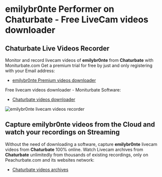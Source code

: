 # emilybr0nte Performer on Chaturbate - Free LiveCam videos downloader

## Chaturbate Live Videos Recorder

Monitor and record livecam videos of **emilybr0nte** from **Chaturbate** with Moniturbate.com
Get a premium trial for free by just and only registering with your Email address:
* [emilybr0nte Premium videos downloader](https://moniturbate.com/request-demo-licence-key.html)

Free livecam videos downloader - Moniturbate Software:
* [Chaturbate videos downloader](https://moniturbate.com/moniturbate-download-software.html)

![emilybr0nte livecam videos recorder](https://peachurnet.com/templates/moniturbate-software.png)


## Capture emilybr0nte videos from the Cloud and watch your recordings on Streaming

Without the need of downloading a software, capture **emilybr0nte** livecam videos from **Chaturbate** 100% online.
Watch Livecam archives from **Chaturbate** unlimitedly from thousands of existing recordings, only on Peachurbate.com and its websites network:
* [Chaturbate videos archives](https://peachurnet.com/)